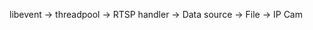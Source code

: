 


libevent -> threadpool -> RTSP handler -> Data source ->  File
                                                     \->  IP Cam
